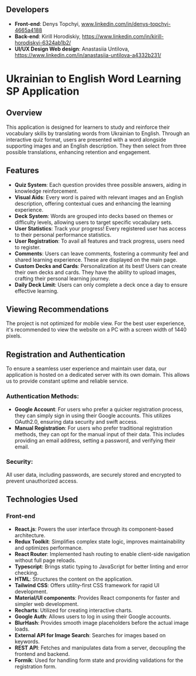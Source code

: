 ## Developers

- **Front-end**: Denys Topchyi, www.linkedin.com/in/denys-topchyi-4665a4188
- **Back-end**: Kirill Horodiskiy, https://www.linkedin.com/in/kirill-horodiskyi-6324ab1b2/
- **UI/UX Design Web design**: Anastasiia Untilova, https://www.linkedin.com/in/anastasiia-untilova-a4332b231/

# Ukrainian to English Word Learning SP Application

## Overview

This application is designed for learners to study and reinforce their vocabulary skills by translating words from Ukrainian to English. Through an interactive quiz format, users are presented with a word alongside supporting images and an English description. They then select from three possible translations, enhancing retention and engagement.

## Features

- **Quiz System**: Each question provides three possible answers, aiding in knowledge reinforcement.
- **Visual Aids**: Every word is paired with relevant images and an English description, offering contextual cues and enhancing the learning experience.
- **Deck System**: Words are grouped into decks based on themes or difficulty levels, allowing users to target specific vocabulary sets.
- **User Statistics**: Track your progress! Every registered user has access to their personal performance statistics.
- **User Registration**: To avail all features and track progress, users need to register.
- **Comments**: Users can leave comments, fostering a community feel and shared learning experience. These are displayed on the main page.
- **Custom Decks and Cards**: Personalization at its best! Users can create their own decks and cards. They have the ability to upload images, crafting their personal learning journey.
- **Daily Deck Limit**: Users can only complete a deck once a day to ensure effective learning.

## Viewing Recommendations

The project is not optimized for mobile view. For the best user experience, it's recommended to view the website on a PC with a screen width of 1440 pixels.

## Registration and Authentication

To ensure a seamless user experience and maintain user data, our application is hosted on a dedicated server with its own domain. This allows us to provide constant uptime and reliable service.

### Authentication Methods:

- **Google Account**: For users who prefer a quicker registration process, they can simply sign in using their Google accounts. This utilizes OAuth2.0, ensuring data security and swift access.
- **Manual Registration**: For users who prefer traditional registration methods, they can opt for the manual input of their data. This includes providing an email address, setting a password, and verifying their email.

### Security:

All user data, including passwords, are securely stored and encrypted to prevent unauthorized access.

## Technologies Used

### Front-end

- **React.js**: Powers the user interface through its component-based architecture.
- **Redux Toolkit**: Simplifies complex state logic, improves maintainability and optimizes performance.
- **React Router**: Implemented hash routing to enable client-side navigation without full page reloads.
- **Typescript**: Brings static typing to JavaScript for better linting and error checking.
- **HTML**: Structures the content on the application.
- **Tailwind CSS**: Offers utility-first CSS framework for rapid UI development.
- **Material/UI components**: Provides React components for faster and simpler web development.
- **Recharts**: Utilized for creating interactive charts.
- **Google Auth**: Allows users to log in using their Google accounts.
- **BlurHash**: Provides smooth image placeholders before the actual image loads.
- **External API for Image Search**: Searches for images based on keywords.
- **REST API**: Fetches and manipulates data from a server, decoupling the frontend and backend.
- **Formik**: Used for handling form state and providing validations for the registration form.
